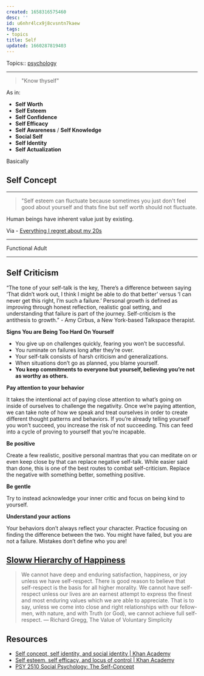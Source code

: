 ```yaml
---
created: 1658316575460
desc: ''
id: u6nhr4lcx9j8cvsntn7kaew
tags:
- topics
title: Self
updated: 1660287819403
---
```

   
Topics::  [psychology](../topics/psychology.md)   
   
   
---   
   
> "Know thyself"   
   
As in:   
   
   
- **Self Worth**   
- **Self Esteem**   
- **Self Confidence**   
- **Self Efficacy**   
- **Self Awareness** / **Self Knowledge**   
- **Social Self**   
- **Self Identity**   
- **Self Actualization**   
   
Basically   
   
## Self Concept   
   
   
---   
   
> "Self esteem can fluctuate because sometimes you just don't feel good about yourself and thats fine but self worth should not fluctuate.   
   
Human beings have inherent value just by existing.   
   
Via - [Everything I regret about my 20s](https://www.youtube.com/watch?v=DV3x9Zu4PkA)   
   
   
---   
   
Functional Adult   
   
   
---   
   
## Self Criticism   
   
“The tone of your self-talk is the key, There’s a difference between saying ‘That didn’t work out, I think I might be able to do that better’ versus ‘I can never get this right, I’m such a failure.’ Personal growth is defined as improving through honest reflection, realistic goal setting, and understanding that failure is part of the journey. Self-criticism is the antithesis to growth.” - Amy Cirbus, a New York-based Talkspace therapist.   
   
**Signs You are Being Too Hard On Yourself**   
   
   
- You give up on challenges quickly, fearing you won’t be successful.   
- You ruminate on failures long after they’re over.   
- Your self-talk consists of harsh criticism and generalizations.   
- When situations don’t go as planned, you blame yourself.   
- **You keep commitments to everyone but yourself, believing you’re not as worthy as others.**   
   
**Pay attention to your behavior**   
   
It takes the intentional act of paying close attention to what’s going on inside of ourselves to challenge the negativity. Once we’re paying attention, we can take note of how we speak and treat ourselves in order to create different thought patterns and behaviors. If you’re already telling yourself you won’t succeed, you increase the risk of not succeeding. This can feed into a cycle of proving to yourself that you’re incapable.   
   
**Be positive**   
   
Create a few realistic, positive personal mantras that you can meditate on or even keep close by that can replace negative self-talk. While easier said than done, this is one of the best routes to combat self-criticism. Replace the negative with something better, something positive.   
   
**Be gentle**   
   
Try to instead acknowledge your inner critic and focus on being kind to yourself.   
   
**Understand your actions**   
   
Your behaviors don’t always reflect your character. Practice focusing on finding the difference between the two. You might have failed, but you are not a failure. Mistakes don’t define who you are!   
   
## [Sloww Hierarchy of Happiness](../resources/books/Sloww%20Hierarchy%20of%20Happiness.md)    
   
> We cannot have deep and enduring satisfaction, happiness, or joy unless we have self-respect. There is good reason to believe that self-respect is the basis for all higher morality. We cannot have self-respect unless our lives are an earnest attempt to express the finest and most enduring values which we are able to appreciate. That is to say, unless we come into close and right relationships with our fellow-men, with nature, and with Truth (or God), we cannot achieve full self-respect. — Richard Gregg, The Value of Voluntary Simplicity   
   
   
## Resources   
   
   
- [Self concept, self identity, and social identity | Khan Academy](https://www.youtube.com/watch?v=PaA0mLVQd3k)   
- [Self esteem, self efficacy, and locus of control | Khan Academy](https://www.youtube.com/watch?v=xcLKlPTG97k)   
- [PSY 2510 Social Psychology: The Self-Concept](https://www.youtube.com/watch?v=u6gNTMdS0oc)